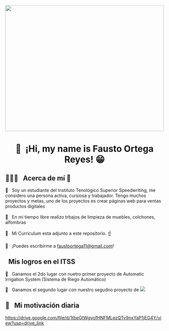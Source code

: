 <img width="100%" height="400" src="https://pa1.aminoapps.com/7045/571756316cd4b6b6e6af7f6d074f59e1832bfacdr1-493-277_hq.gif"/>

<h1 align="center">👋 &nbsp;¡Hi, my name is Fausto Ortega Reyes! 😁 </h1> 

<h2>👨🏻‍💻 &nbsp; Acerca de mí 🤔</h2>

📌 &nbsp; Soy un estudiante del Instituto Tenológico Superior Speedwriting, me considero una persona activa, cursiosa y trabajador. Tengo muchos proyectos y metas, uno de los proyectos es crear páginas web para ventas productos digitales<br><br>
📌 &nbsp; En mi tiempo libre realizo trbajos de limpieza de muebles, colchones, alfombras  <br><br>
📌 &nbsp; Mi Curriculum esta adjunto a este repositorio. ☝<br><br>
📌 &nbsp; ¡Puedes escribirme a faustoortega11@gmail.com!

<h2> &nbsp; Mis logros en el ITSS </h2>

📄 &nbsp; Ganamos el 2do lugar con nuetro primer proyecto de Automatic Irrigation System (Sistema de Riego Automático) 

📄 &nbsp; Ganamos el segundo lugar con nuestro segudno proyecto de 
<img src="https://github.com/user-attachments/assets/0f6842b9-4873-4eb3-b6cd-1927720340d0"/>



<h2>💪 &nbsp; Mi motivación diaria </h2>

https://drive.google.com/file/d/1tbeGtWgvofHNFMLezQTv9nxYaP1jEG4Y/view?usp=drive_link







